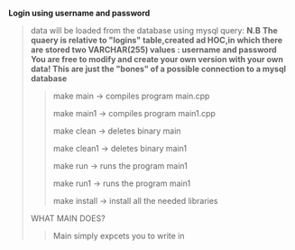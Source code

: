 **Login using username and password**
>data will be loaded from the database using mysql query:
**N.B**
**The quaery is relative to "logins" table,created ad HOC,in which there are stored two VARCHAR(255) values : username and password**
**You are free to modify and create your own version with your own data! This are just the "bones" of a possible connection to a mysql database**
>>make main -> compiles program main.cpp 
>>
>>make main1 -> compiles program main1.cpp
>>
>>make clean -> deletes binary main
>>
>>make clean1 -> deletes binary main1
>>
>>make run -> runs the program main1
>>
>>make run1 -> runs the program main1
>>
>>make install -> install all the needed libraries
> 
>WHAT MAIN DOES?
>>Main simply expcets you to write in 
